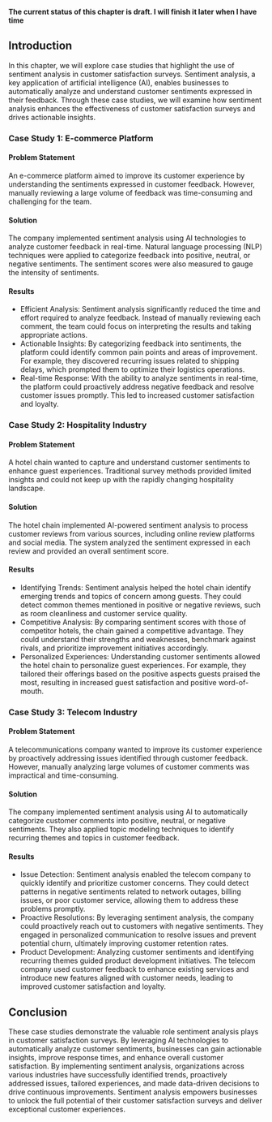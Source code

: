 **The current status of this chapter is draft. I will finish it later when I have time**

Introduction
------------

In this chapter, we will explore case studies that highlight the use of sentiment analysis in customer satisfaction surveys. Sentiment analysis, a key application of artificial intelligence (AI), enables businesses to automatically analyze and understand customer sentiments expressed in their feedback. Through these case studies, we will examine how sentiment analysis enhances the effectiveness of customer satisfaction surveys and drives actionable insights.

### Case Study 1: E-commerce Platform

#### Problem Statement

An e-commerce platform aimed to improve its customer experience by understanding the sentiments expressed in customer feedback. However, manually reviewing a large volume of feedback was time-consuming and challenging for the team.

#### Solution

The company implemented sentiment analysis using AI technologies to analyze customer feedback in real-time. Natural language processing (NLP) techniques were applied to categorize feedback into positive, neutral, or negative sentiments. The sentiment scores were also measured to gauge the intensity of sentiments.

#### Results

* Efficient Analysis: Sentiment analysis significantly reduced the time and effort required to analyze feedback. Instead of manually reviewing each comment, the team could focus on interpreting the results and taking appropriate actions.
* Actionable Insights: By categorizing feedback into sentiments, the platform could identify common pain points and areas of improvement. For example, they discovered recurring issues related to shipping delays, which prompted them to optimize their logistics operations.
* Real-time Response: With the ability to analyze sentiments in real-time, the platform could proactively address negative feedback and resolve customer issues promptly. This led to increased customer satisfaction and loyalty.

### Case Study 2: Hospitality Industry

#### Problem Statement

A hotel chain wanted to capture and understand customer sentiments to enhance guest experiences. Traditional survey methods provided limited insights and could not keep up with the rapidly changing hospitality landscape.

#### Solution

The hotel chain implemented AI-powered sentiment analysis to process customer reviews from various sources, including online review platforms and social media. The system analyzed the sentiment expressed in each review and provided an overall sentiment score.

#### Results

* Identifying Trends: Sentiment analysis helped the hotel chain identify emerging trends and topics of concern among guests. They could detect common themes mentioned in positive or negative reviews, such as room cleanliness and customer service quality.
* Competitive Analysis: By comparing sentiment scores with those of competitor hotels, the chain gained a competitive advantage. They could understand their strengths and weaknesses, benchmark against rivals, and prioritize improvement initiatives accordingly.
* Personalized Experiences: Understanding customer sentiments allowed the hotel chain to personalize guest experiences. For example, they tailored their offerings based on the positive aspects guests praised the most, resulting in increased guest satisfaction and positive word-of-mouth.

### Case Study 3: Telecom Industry

#### Problem Statement

A telecommunications company wanted to improve its customer experience by proactively addressing issues identified through customer feedback. However, manually analyzing large volumes of customer comments was impractical and time-consuming.

#### Solution

The company implemented sentiment analysis using AI to automatically categorize customer comments into positive, neutral, or negative sentiments. They also applied topic modeling techniques to identify recurring themes and topics in customer feedback.

#### Results

* Issue Detection: Sentiment analysis enabled the telecom company to quickly identify and prioritize customer concerns. They could detect patterns in negative sentiments related to network outages, billing issues, or poor customer service, allowing them to address these problems promptly.
* Proactive Resolutions: By leveraging sentiment analysis, the company could proactively reach out to customers with negative sentiments. They engaged in personalized communication to resolve issues and prevent potential churn, ultimately improving customer retention rates.
* Product Development: Analyzing customer sentiments and identifying recurring themes guided product development initiatives. The telecom company used customer feedback to enhance existing services and introduce new features aligned with customer needs, leading to improved customer satisfaction and loyalty.

Conclusion
----------

These case studies demonstrate the valuable role sentiment analysis plays in customer satisfaction surveys. By leveraging AI technologies to automatically analyze customer sentiments, businesses can gain actionable insights, improve response times, and enhance overall customer satisfaction. By implementing sentiment analysis, organizations across various industries have successfully identified trends, proactively addressed issues, tailored experiences, and made data-driven decisions to drive continuous improvements. Sentiment analysis empowers businesses to unlock the full potential of their customer satisfaction surveys and deliver exceptional customer experiences.
